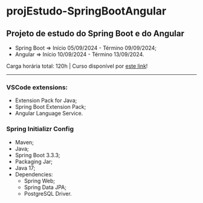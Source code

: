 # projEstudo-SpringBootAngular
## Projeto de estudo do Spring Boot e do Angular
* Spring Boot => Início 05/09/2024 - Término 09/09/2024;
* Angular => Início 10/09/2024 - Término 13/09/2024.

Carga horária total: 120h  |  Curso disponível por [este link](https://dgscursos.com.br/Programador_Full_Stack.html)!

---
### VSCode extensions:
* Extension Pack for Java;
* Spring Boot Extension Pack;
* Angular Language Service.

### Spring Initializr Config
* Maven;
* Java;
* Spring Boot 3.3.3;
* Packaging Jar;
* Java 17;
* Dependencies:
    * Spring Web;
    * Spring Data JPA;
    * PostgreSQL Driver.
